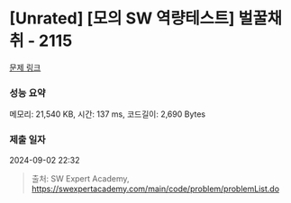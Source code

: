# [Unrated] [모의 SW 역량테스트] 벌꿀채취 - 2115 

[문제 링크](https://swexpertacademy.com/main/code/problem/problemDetail.do?contestProbId=AV5V4A46AdIDFAWu) 

### 성능 요약

메모리: 21,540 KB, 시간: 137 ms, 코드길이: 2,690 Bytes

### 제출 일자

2024-09-02 22:32



> 출처: SW Expert Academy, https://swexpertacademy.com/main/code/problem/problemList.do